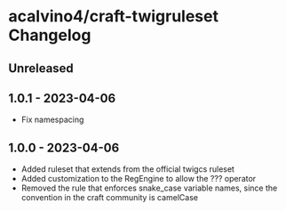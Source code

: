 # acalvino4/craft-twigruleset Changelog

## Unreleased

## 1.0.1 - 2023-04-06

- Fix namespacing

## 1.0.0 - 2023-04-06

- Added ruleset that extends from the official twigcs ruleset
- Added customization to the RegEngine to allow the ??? operator
- Removed the rule that enforces snake_case variable names, since the convention in the craft community is camelCase
